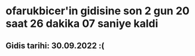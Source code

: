 # ofarukbicer'in gidisine son 2 gun 20 saat 26 dakika 07 saniye kaldi

## Gidis tarihi: 30.09.2022 :(